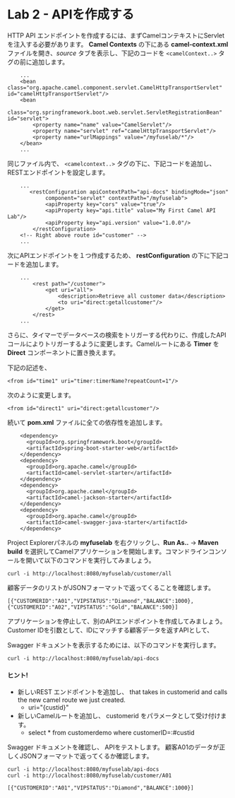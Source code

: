 Lab 2 - APIを作成する
===

HTTP API エンドポイントを作成するには、まずCamelコンテキストにServletを注入する必要があります。 **Camel Contexts** の下にある **camel-context.xml** ファイルを開き、*source* タブを表示し、下記のコードを `<camelContext..>` タグの前に追加します。

```
    ...
    <bean class="org.apache.camel.component.servlet.CamelHttpTransportServlet" id="camelHttpTransportServlet"/>
    <bean
        class="org.springframework.boot.web.servlet.ServletRegistrationBean" id="servlet">
        <property name="name" value="CamelServlet"/>
        <property name="servlet" ref="camelHttpTransportServlet"/>
        <property name="urlMappings" value="/myfuselab/*"/>
    </bean>
    ...
```

同じファイル内で、 `<camelcontext..>` タグの下に、下記コードを追加し、RESTエンドポイントを設定します。

```
    ...
       <restConfiguration apiContextPath="api-docs" bindingMode="json"
            component="servlet" contextPath="/myfuselab">
            <apiProperty key="cors" value="true"/>
            <apiProperty key="api.title" value="My First Camel API Lab"/>
            <apiProperty key="api.version" value="1.0.0"/>
        </restConfiguration>
	<!-- Right above route id="customer" -->    
	...
```

次にAPIエンドポイントを１つ作成するため、 **restConfiguration** の下に下記コードを追加します。

```
    ...
        <rest path="/customer">
            <get uri="all">
            	<description>Retrieve all customer data</description>
                <to uri="direct:getallcustomer"/>
            </get>
        </rest>
    ...
```

さらに、タイマーでデータベースの検索をトリガーする代わりに、作成したAPIコールによりトリガーするように変更します。Camelルートにある **Timer** を **Direct** コンポーネントに置き換えます。

下記の記述を、

```
<from id="time1" uri="timer:timerName?repeatCount=1"/>
```

次のように変更します。

```
<from id="direct1" uri="direct:getallcustomer"/>
```

続いて **pom.xml** ファイルに全ての依存性を追加します。

```
    <dependency>
      <groupId>org.springframework.boot</groupId>
      <artifactId>spring-boot-starter-web</artifactId>
    </dependency>
    <dependency>
      <groupId>org.apache.camel</groupId>
      <artifactId>camel-servlet-starter</artifactId>
    </dependency>
    <dependency>
      <groupId>org.apache.camel</groupId>
      <artifactId>camel-jackson-starter</artifactId>
    </dependency>
    <dependency>
      <groupId>org.apache.camel</groupId>
      <artifactId>camel-swagger-java-starter</artifactId>
    </dependency>
```

Project Explorerパネルの **myfuselab** を右クリックし、**Run As..** -> **Maven build** を選択してCamelアプリケーションを開始します。コマンドラインコンソールを開いて以下のコマンドを実行してみましょう。

```
curl -i http://localhost:8080/myfuselab/customer/all
```

顧客データのリストがJSONフォーマットで返ってくることを確認します。

```
[{"CUSTOMERID":"A01","VIPSTATUS":"Diamond","BALANCE":1000},{"CUSTOMERID":"A02","VIPSTATUS":"Gold","BALANCE":500}]
```

アプリケーションを停止して、別のAPIエンドポイントを作成してみましょう。Customer IDを引数として、IDにマッチする顧客データを返すAPIとして、

Swagger ドキュメントを表示するためには、以下のコマンドを実行します。

```
curl -i http://localhost:8080/myfuselab/api-docs
```

#### ヒント!

* 新しいREST エンドポイントを追加し、 that takes in customerid and calls the new camel route we just created.
	* uri="{custid}"
* 新しいCamelルートを追加し、 customerid をパラメータとして受け付けます。
	* select * from customerdemo where customerID=:#custid

Swagger ドキュメントを確認し、 APIをテストします。 顧客A01のデータが正しくJSONフォーマットで返ってくるか確認します。

```
curl -i http://localhost:8080/myfuselab/api-docs
curl -i http://localhost:8080/myfuselab/customer/A01
```

```
[{"CUSTOMERID":"A01","VIPSTATUS":"Diamond","BALANCE":1000}]
```
